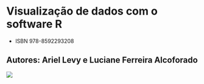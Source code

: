 # Visualização de dados com o software R

* ISBN 978-8592293208

## Autores: Ariel Levy e Luciane Ferreira Alcoforado

![](https://images-na.ssl-images-amazon.com/images/I/414n9HwydIL._SX348_BO1,204,203,200_.jpg)
